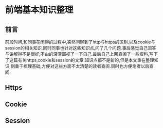 # 前端基本知识整理

## 前言

前段时间,和同事在闲聊的过程中,突然间聊到了http与https的区别,以及cookie与session的相关知识.同时同事也针对这些知识点,问了几个问题.事后感觉自己回答与讲解得不是很好,不由的深深鄙视了一下自己.最后自己上网查阅了一些资料,写下了这篇有关https,cookie和session的文章.知识点都不是新的,但是本文重在整理知识,侧重于梳理基础,方便对这些方面不太清楚的读者查阅.同时也方便笔者以后查阅.

## Https


## Cookie


## Session
